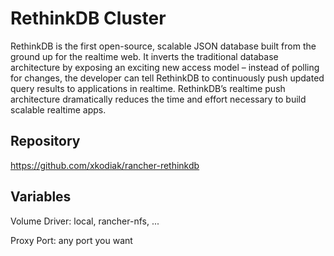 # RethinkDB Cluster
RethinkDB is the first open-source, scalable JSON database built from the ground up for the realtime web. It inverts the traditional database architecture by exposing an exciting new access model – instead of polling for changes, the developer can tell RethinkDB to continuously push updated query results to applications in realtime. RethinkDB’s realtime push architecture dramatically reduces the time and effort necessary to build scalable realtime apps.

## Repository
https://github.com/xkodiak/rancher-rethinkdb


## Variables
Volume Driver: local, rancher-nfs, ...

Proxy Port: any port you want
